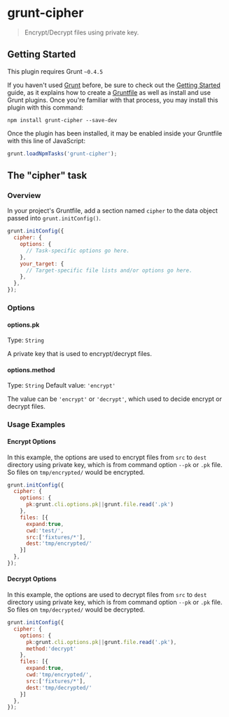 # grunt-cipher

> Encrypt/Decrypt files using private key.

## Getting Started
This plugin requires Grunt `~0.4.5`

If you haven't used [Grunt](http://gruntjs.com/) before, be sure to check out the [Getting Started](http://gruntjs.com/getting-started) guide, as it explains how to create a [Gruntfile](http://gruntjs.com/sample-gruntfile) as well as install and use Grunt plugins. Once you're familiar with that process, you may install this plugin with this command:

```shell
npm install grunt-cipher --save-dev
```

Once the plugin has been installed, it may be enabled inside your Gruntfile with this line of JavaScript:

```js
grunt.loadNpmTasks('grunt-cipher');
```

## The "cipher" task

### Overview
In your project's Gruntfile, add a section named `cipher` to the data object passed into `grunt.initConfig()`.

```js
grunt.initConfig({
  cipher: {
    options: {
      // Task-specific options go here.
    },
    your_target: {
      // Target-specific file lists and/or options go here.
    },
  },
});
```

### Options

#### options.pk
Type: `String`

A private key that is used to encrypt/decrypt files.

#### options.method
Type: `String`
Default value: `'encrypt'`

The value can be `'encrypt'` or `'decrypt'`, which used to decide encrypt or decrypt files.

### Usage Examples

#### Encrypt Options
In this example, the options are used to encrypt files from `src` to `dest` directory using private key, which is from command option `--pk` or `.pk` file. So files on `tmp/encrypted/` would be encrypted.

```js
grunt.initConfig({
  cipher: {
    options: {
      pk:grunt.cli.options.pk||grunt.file.read('.pk')
    },
    files: [{
      expand:true,
      cwd:'test/',
      src:['fixtures/*'],
      dest:'tmp/encrypted/'
    }]
  },
});
```

#### Decrypt Options
In this example, the options are used to decrypt files from `src` to `dest` directory using private key, which is from command option `--pk` or `.pk` file. So files on `tmp/decrypted/` would be decrypted.

```js
grunt.initConfig({
  cipher: {
    options: {
      pk:grunt.cli.options.pk||grunt.file.read('.pk'),
      method:'decrypt'
    },
    files: [{
      expand:true,
      cwd:'tmp/encrypted/',
      src:['fixtures/*'],
      dest:'tmp/decrypted/'
    }]
  },
});
```